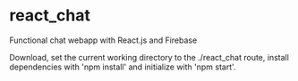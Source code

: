 # react_chat
Functional chat webapp with React.js and Firebase

Download, set the current working directory to the ./react_chat route, install dependencies with 'npm install' and initialize with 'npm start'. 

